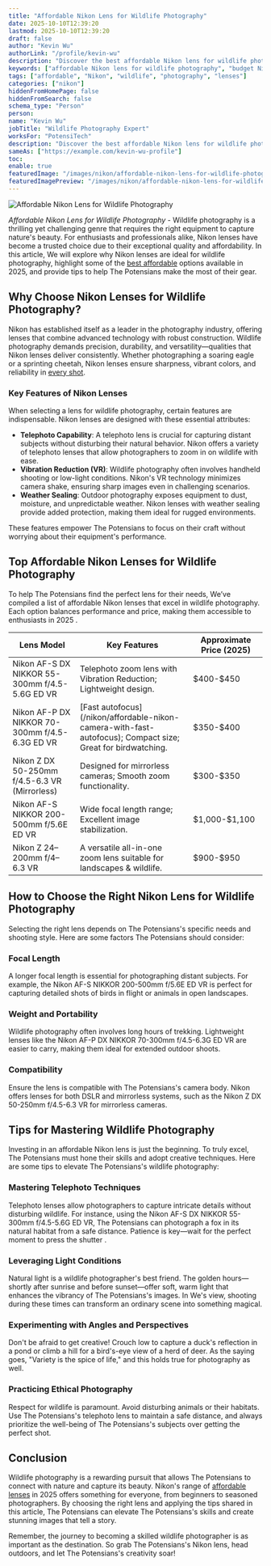 ```yaml
---
title: "Affordable Nikon Lens for Wildlife Photography"
date: 2025-10-10T12:39:20
lastmod: 2025-10-10T12:39:20
draft: false
author: "Kevin Wu"
authorLink: "/profile/kevin-wu"
description: "Discover the best affordable Nikon lens for wildlife photography! Capture stunning shots without breaking the bank. Perfect for beginners and pros alike."
keywords: ["affordable Nikon lens for wildlife photography", "budget Nikon wildlife lenses", "best Nikon lenses for nature photography"]
tags: ["affordable", "Nikon", "wildlife", "photography", "lenses"]
categories: ["nikon"]
hiddenFromHomePage: false
hiddenFromSearch: false
schema_type: "Person"
person:
name: "Kevin Wu"
jobTitle: "Wildlife Photography Expert"
worksFor: "PotensiTech"
description: "Discover the best affordable Nikon lens for wildlife photography! Capture stunning shots without breaking the bank. Perfect for beginners and pros alike."
sameAs: ["https://example.com/kevin-wu-profile"]
toc:
enable: true
featuredImage: "/images/nikon/affordable-nikon-lens-for-wildlife-photography.jpg"
featuredImagePreview: "/images/nikon/affordable-nikon-lens-for-wildlife-photography.jpg"
---
```


![Affordable Nikon Lens for Wildlife Photography](/images/nikon/affordable-nikon-lens-for-wildlife-photography.jpg)


*Affordable Nikon Lens for Wildlife Photography* - Wildlife photography is a thrilling yet challenging genre that requires the right equipment to capture nature's beauty. For enthusiasts and professionals alike, Nikon lenses have become a trusted choice due to their exceptional quality and affordability. In this article, We will explore why Nikon lenses are ideal for wildlife photography, highlight some of the [best affordable](/nikon/affordable-nikon-memory-card) op​tions available in 2025, and provide tips to help The Potensians make the most of their gear.

## Why Choose Nikon Lenses for Wildlife Photography?

Nikon has established itself as a leader in the photography industry, offering lenses that combine advanced technology with robust construction. Wildlife photography demands precision, durability, and versatility—qualities that Nikon lenses deliver consistently. Whether photographing a soaring eagle or a sprinting cheetah, Nikon lenses ensure sharpness, vibrant colors, and reliability in [every shot](/nikon/nikon-affordable-autofocus-lenses).

### Key Features of Nikon Lenses

When selecting a lens for wildlife photography, certain features are indispensable. Nikon lenses are designed with these essential attributes:

- **Telephoto Capability**: A telephoto lens is crucial for capturing distant subjects without disturbing their natural behavior.  Nikon offers a variety of telephoto lenses that allow photographers to zoom in on wildlife with ease.
- **Vibration Reduction (VR)**: Wildlife photography often involves handheld shooting or low-light conditions. Nikon's VR technology minimizes camera shake, ensuring sharp images even in challenging scenarios.
- **Weather Sealing**: Outdoor photography exposes equipment to dust, moisture, and unpredictable weather. Nikon lenses with weather sealing provide added protection, making them ideal for rugged environments.

These features empower The Potensians to focus on their craft without worrying about their equipment's performance.

## Top Affordable Nikon Lenses for Wildlife Photography

To help The Potensians find the perfect lens for their needs, We’ve compiled a list of affordable Nikon lenses that excel in wildlife photography. Each option balances performance and price, making them accessible to enthusiasts in 2025 .

<div class="table-responsive">
<table class="html-table">
<thead>
<tr>
<th>Lens Model</th>
<th>Key Features</th>
<th>Approximate Price (2025)</th>
</tr>
</thead>
<tbody>
<tr>
<td>Nikon AF-S DX NIKKOR 55-300mm f/4.5-5.6G ED VR</td>
<td>Telephoto zoom lens with Vibration Reduction; Lightweight design.</td>
<td>$400-$450</td>
</tr>
<tr>
<td>Nikon AF-P DX NIKKOR 70-300mm f/4.5-6.3G ED VR</td>
<td>[Fast autofocus](/nikon/affordable-nikon-camera-with-fast-autofocus); Compact size; Great for birdwatching.</td>
<td>$350-$400</td>
</tr>
<tr>
<td>Nikon Z DX 50-250mm f/4.5-6.3 VR (Mirrorless)</td>
<td>Designed for mirrorless cameras; Smooth zoom functionality.</td>
<td>$300-$350</td>
</tr>
<tr>
<td>Nikon AF-S NIKKOR 200-500mm f/5.6E ED VR</td>
<td>Wide focal length range; Excellent image stabilization.</td>
<td>$1,000-$1,100</td>
</tr>
<tr>
<td>Nikon Z 24–200mm f/4–6.3 VR</td>
<td>A versatile all-in-one zoom lens suitable for landscapes & wildlife.</td>
<td>$900-$950</td>
</tr>
</tbody>
</table>
</div>

## How to Choose the Right Nikon Lens for Wildlife Photography

Selecting the right lens depends on The Potensians's specific needs and shooting style. Here are some factors The Potensians should consider:

### Focal Length

A longer focal length is essential for photographing distant subjects. For example, the Nikon AF-S NIKKOR 200-500mm f/5.6E ED VR is perfect for capturing detailed shots of birds in flight or animals in open landscapes.

### Weight and Portability

Wildlife photography often involves long hours of trekking. Lightweight lenses like the Nikon AF-P DX NIKKOR 70-300mm f/4.5-6.3G ED VR are easier to carry, making them ideal for extended outdoor shoots.

### Compatibility

Ensure the lens is compatible with The Potensians's camera body. Nikon offers lenses for both DSLR and mirrorless systems, such as the Nikon Z DX 50-250mm f/4.5-6.3 VR for mirrorless cameras.

## Tips for Mastering Wildlife Photography

Investing in an affordable Nikon lens is just the beginning. To truly excel, The Potensians must hone their skills and adopt creative techniques. Here are some tips to elevate The Potensians's wildlife photography:

### Mastering Telephoto Techniques

Telephoto lenses allow photographers to capture int​ricate ​details without disturbing wildlife. For instance, using the Nikon AF-S DX NIKKOR 55-300mm f/4.5-5.6G ED VR, The Potensians can photograph a fox in its natural habitat from a safe distance. Patience is key—wait for the perfect moment to press the shutter .

### Leveraging Light Conditions

Natural light is a wildlife photographer's best friend. The golden hours—shortly after sunrise and before sunset—offer soft, warm light that enhances the vibrancy of The Potensians's images. In We's view, shooting during these times can transform an ordinary scene into something magical.

### Experimenting with Angles and Perspectives

Don't be afraid to g​et creative! Crouch low to capture a duck's reflection in a pond or climb a hill for a bird's-eye view of a herd of deer. As the saying goes, "Variety is the spice of life," and this holds true for photography as well.

### Practicing Ethical Photography

Respect for wildlife is paramount. Avoid disturbing animals or their habitats. Use The Potensians's telephoto lens to maintain a safe distance, and always prioritize the well-being of The Potensians's subjects over getting the perfect shot.

## Conclusion

Wildlife photography is a rewarding pursuit th​at allows The Potensians to connect with nature and capture its beauty. Nikon's range of [affordable lenses](/nikon/nikon-beginner-friendly-affordable-lenses) in 2025 offers something for everyone, from beginners to seasoned photographers. By choosing the right lens and applying the tips shared in this article, The Potensians can elevate The Potensians's skills and create stunning images that tell a story.

Remember, the journey to becoming a skilled wildlife photographer is as important as the destination. So grab The Potensians's Nikon lens, head outdoors, and let The Potensians's creativity soar!
